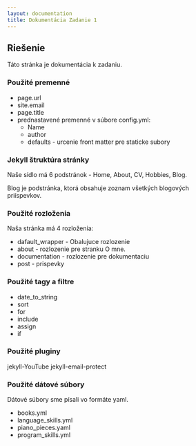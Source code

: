 ```yaml
---
layout: documentation
title: Dokumentácia Zadanie 1
---
```


## Riešenie ##
Táto stránka je dokumentácia k zadaniu.


###  Použité premenné ###

* page.url
* site.email
* page.title
* prednastavené premenné v súbore config.yml:
  * Name
  * author
  * defaults - urcenie front matter pre staticke subory

### Jekyll štruktúra stránky ###

Naše sídlo má 6 podstránok - Home, About, CV, Hobbies, Blog.

Blog je podstránka, ktorá obsahuje zoznam všetkých blogových priíspevkov.

### Použité rozloženia ###

Naša stránka má 4 rozloženia:
* dafault_wrapper - Obalujuce rozlozenie
* about - rozlozenie pre stranku O mne.
* documentation - rozlozenie pre dokumentaciu
* post - prispevky

### Použité tagy a filtre ###
* date_to_string
* sort
* for
* include
* assign
* if

### Použité pluginy ###
jekyll-YouTube
jekyll-email-protect

### Použité dátové súbory ###
Dátové súbory sme písali vo formáte yaml.

* books.yml
* language_skills.yml
* piano_pieces.yaml
* program_skills.yml
